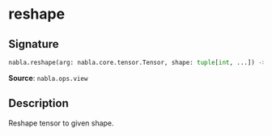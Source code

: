 # reshape

## Signature

```python
nabla.reshape(arg: nabla.core.tensor.Tensor, shape: tuple[int, ...]) -> nabla.core.tensor.Tensor
```

**Source**: `nabla.ops.view`

## Description

Reshape tensor to given shape.
